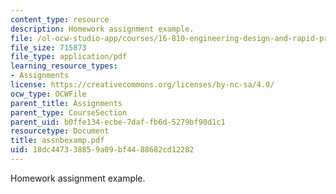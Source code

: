 ```yaml
---
content_type: resource
description: Homework assignment example.
file: /ol-ocw-studio-app/courses/16-810-engineering-design-and-rapid-prototyping-january-iap-2007/18dc447338859a09bf4488682cd12282_assnbexamp.pdf
file_size: 715873
file_type: application/pdf
learning_resource_types:
- Assignments
license: https://creativecommons.org/licenses/by-nc-sa/4.0/
ocw_type: OCWFile
parent_title: Assignments
parent_type: CourseSection
parent_uid: b0ffe134-ecbe-7daf-fb6d-5279bf90d1c1
resourcetype: Document
title: assnbexamp.pdf
uid: 18dc4473-3885-9a09-bf44-88682cd12282
---
```

Homework assignment example.